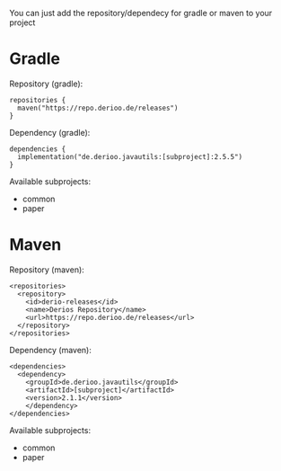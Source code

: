 You can just add the repository/dependecy for gradle or maven to your project

# Gradle

Repository (gradle):
```
repositories {
  maven("https://repo.derioo.de/releases")
}
```

Dependency (gradle):
```
dependencies {
  implementation("de.derioo.javautils:[subproject]:2.5.5")
}
```
Available subprojects:
- common
- paper

# Maven

Repository (maven):
```
<repositories>
  <repository>
    <id>derio-releases</id>
    <name>Derios Repository</name>
    <url>https://repo.derioo.de/releases</url>   
  </repository>
</repositories>
```

Dependency (maven):
```
<dependencies>
  <dependency>
    <groupId>de.derioo.javautils</groupId>
    <artifactId>[subproject]</artifactId>
    <version>2.1.1</version>
    </dependency>
</dependencies>
```

Available subprojects:
- common
- paper
